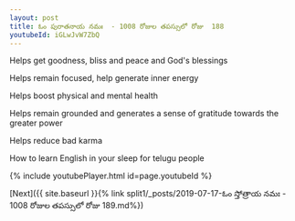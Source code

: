 ```yaml
---
layout: post
title: ఓం పురాతనాయ నమః  - 1008 రోజుల తపస్సులో రోజు  188
youtubeId: iGLwJvW7ZbQ
---
```

 
 
Helps get goodness, bliss and peace and God's blessings
 
Helps remain focused, help generate inner energy 
 
Helps boost physical and mental health 
 
Helps remain grounded and generates a sense of gratitude towards the greater power 
 
Helps reduce bad karma
 
How to learn English in your sleep for telugu people
 
 
 
 


{% include youtubePlayer.html id=page.youtubeId %}
 
[Next]({{ site.baseurl }}{% link split1/_posts/2019-07-17-ఓం స్తోత్రాయ నమః  - 1008 రోజుల తపస్సులో రోజు  189.md%})
 
